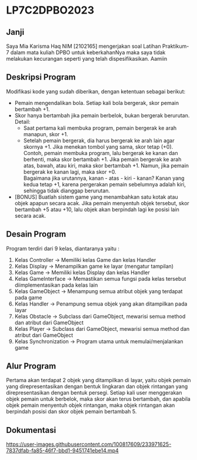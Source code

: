 # LP7C2DPBO2023
## Janji
Saya Mia Karisma Haq NIM [2102165] mengerjakan soal Latihan Praktikum-7 dalam mata kuliah DPBO untuk keberkahanNya maka saya tidak melakukan kecurangan seperti yang telah dispesifikasikan. Aamiin
## Deskripsi Program
Modifikasi kode yang sudah diberikan, dengan ketentuan sebagai berikut:
- Pemain mengendalikan bola. Setiap kali bola bergerak, skor pemain bertambah +1.
- Skor hanya bertambah jika pemain berbelok, bukan bergerak berurutan. Detail:
  * Saat pertama kali membuka program, pemain bergerak ke arah manapun, skor +1.
  * Setelah pemain bergerak, dia harus bergerak ke arah lain agar skornya +1. Jika menekan tombol yang sama, skor tetap (+0).
  <br>Contoh, pemain membuka program, lalu bergerak ke kanan dan berhenti, maka skor bertambah +1. Jika pemain bergerak ke arah atas, bawah, atau kiri, maka skor bertambah +1. Namun, jika pemain bergerak ke kanan lagi, maka skor +0.
  <br>Bagaimana jika urutannya, kanan - atas - kiri - kanan? Kanan yang kedua tetap +1, karena pergerakan pemain sebelumnya adalah kiri, sehingga tidak dianggap berurutan.
- [BONUS] Buatlah sistem game yang menambahkan satu kotak atau objek apapun secara acak. Jika pemain menyentuh objek tersebut, skor bertambah +5 atau +10, lalu objek akan berpindah lagi ke posisi lain secara acak.
## Desain Program
Program terdiri dari 9 kelas, diantaranya yaitu :
1. Kelas Controller -> Memiliki kelas Game dan kelas Handler
2. Kelas Display -> Menampilkan game ke layar (mengatur tampilan)
3. Kelas Game -> Memiliki kelas Display dan kelas Handler
4. Kelas GameInterface -> Memastikan semua fungsi pada kelas tersebut diimplementasikan pada kelas lain
5. Kelas GameObject -> Menampung semua atribut objek yang terdapat pada game
6. Kelas Handler -> Penampung semua objek yang akan ditampilkan pada layar
7. Kelas Obstacle -> Subclass dari GameObject, mewarisi semua method dan atribut dari GameObject
8. Kelas Player -> Subclass dari GameObject, mewarisi semua method dan atribut dari GameObject
9. Kelas Synchronization -> Program utama untuk memulai/menjalankan game
## Alur Program
Pertama akan terdapat 2 objek yang ditampilkan di layar, yaitu objek pemain yang direpresentasikan dengan bentuk lingkaran dan objek rintangan yang direpresentasikan dengan bentuk persegi. Setiap kali user menggerakan objek pemain untuk berbelok, maka skor akan terus bertambah, dan apabila objek pemain menyentuh objek rintangan, maka objek rintangan akan berpindah posisi dan skor objek pemain bertambah 5.
## Dokumentasi
https://user-images.githubusercontent.com/100817609/233971625-7837dfab-fa85-46f7-bbd1-9451741ebe14.mp4
